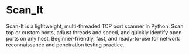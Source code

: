 # Scan_It
Scan-It is a lightweight, multi-threaded TCP port scanner in Python. Scan top or custom ports, adjust threads and speed, and quickly identify open ports on any host. Beginner-friendly, fast, and ready-to-use for network reconnaissance and penetration testing practice.
